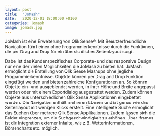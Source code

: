 ```yaml
---
layout: post
title:  "JoMash"
date:   2020-12-01 18:00:00 +0100
categories: jomash
image: jomash.jpg
---
```



JoMash ist eine Erweiterung von Qlik Sense®. Mit Benutzerfreundliche Navigation führt
einen ohne Programmierkenntnisse durch die Funktionen, die per Drag and Drop für ein
übersichtliches Seitenlayout sorgt.

Dabei ist das Kundenspezifisches Corporate- und das
responsive Design nur eine der vielen Möglichkeiten die JoMash zu bieten hat.
JoMash ermöglicht die Erstellung von Qlik Sense Mashups ohne jegliche Programmierkenntnisse.
Objekte können per Drag and Drop Funktion eingefügt werden und bieten zahlreiche
Konfigurationen an. So können Objekte ein- und ausgeblendet werden, in ihrer Höhe und
Breite angepasst werden oder mit einem Exportdialog ausgestattet werden. Zudem können
Objekte aus unterschiedlichen Qlik Sense Applikationen eingebettet werden.
Die Navigation enthält mehreren Ebenen und ist genau wie das Seitenlayout mit wenigen
Klicks erstellt.
Eine intelligente Suche ermöglicht das Suchen über mehrere Qlik Sense Applikationen.
Zudem lassen sich die Felder eingrenzen, um die Suchgeschwindigkeit zu erhöhen.
Über iframes ist die Integration externer Inhalte, wie z.B. Wetterinformationen, Börsencharts
etc. möglich.